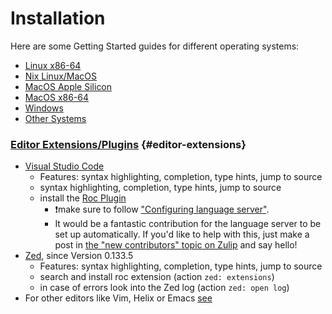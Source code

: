 # Installation

Here are some Getting Started guides for different operating systems:

- [Linux x86-64](https://roc-lang.org/install/linux_x86_64)
- [Nix Linux/MacOS](https://roc-lang.org/install/nix)
- [MacOS Apple Silicon](https://roc-lang.org/install/macos_apple_silicon)
- [MacOS x86-64](https://roc-lang.org/install/macos_x86_64)
- [Windows](https://roc-lang.org/install/windows)
- [Other Systems](https://roc-lang.org/install/other)

### [Editor Extensions/Plugins](#editor-extensions) {#editor-extensions}

- [Visual Studio Code](https://visualstudio.microsoft.com/#vscode-section)
  - Features: syntax highlighting, completion, type hints, jump to source
  - syntax highlighting, completion, type hints, jump to source
  - install the [Roc Plugin](https://marketplace.visualstudio.com/items?itemName=IvanDemchenko.roc-lang-unofficial)
    - ❗make sure to follow ["Configuring language server"](https://github.com/ivan-demchenko/roc-vscode-unofficial?tab=readme-ov-file#configuring-language-server).
    - It would be a fantastic contribution for the language server to be set up automatically. If you'd like to help with this, just make a post in [the "new contributors" topic on Zulip](https://roc.zulipchat.com/#narrow/stream/316715-contributing/topic/new.20contributors) and say hello!
- [Zed](https://zed.dev/download), since Version 0.133.5
  - Features: syntax highlighting, completion, type hints, jump to source
  - search and install roc extension (action `zed: extensions`)
  - in case of errors look into the Zed log (action `zed: open log`)
- For other editors like Vim, Helix or Emacs [see](https://github.com/faldor20/tree-sitter-roc)
